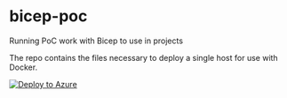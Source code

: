 # bicep-poc
Running PoC work with Bicep to use in projects

The repo contains the files necessary to deploy a single host for use with Docker. 

[![Deploy to Azure](https://aka.ms/deploytoazurebutton)](https://portal.azure.com/#create/Microsoft.Template/uri/https%3A%2F%2Fraw.githubusercontent.com%2Fsdcscripts%2Fbicep-poc%2Fmain%2Fazure-cross-solution%2Fmain.json)